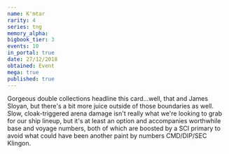 ```yaml
---
name: K'mtar
rarity: 4
series: tng
memory_alpha:
bigbook_tier: 3
events: 10
in_portal: true
date: 27/12/2018
obtained: Event
mega: true
published: true
---
```


Gorgeous double collections headline this card...well, that and James Sloyan, but there's a bit more juice outside of those boundaries as well. Slow, cloak-triggered arena damage isn't really what we're looking to grab for our ship lineup, but it's at least an option and accompanies worthwhile base and voyage numbers, both of which are boosted by a SCI primary to avoid what could have been another paint by numbers CMD/DIP/SEC Klingon.
